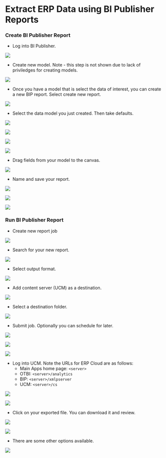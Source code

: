 # **Extract ERP Data using BI Publisher Reports**

### **Create BI Publisher Report**

- Log into BI Publisher.

![](images/117.png)

- Create new model.  Note - this step is not shown due to lack of priviledges for creating models.

![](images/118.png)

- Once you have a model that is select the data of interest, you can create a new BIP report.  Select create new report.

![](images/119.png)

- Select the data model you just created. Then take defaults.

![](images/120.png)

![](images/121.png)

![](images/122.png)

![](images/123.png)

- Drag fields from your model to the canvas.

![](images/124.png)

- Name and save your report.

![](images/125.png)

![](images/126.png)

![](images/127.png)

### **Run BI Publisher Report**

- Create new report job

![](images/128.png)

- Search for your new report.

![](images/129.png)

- Select output format.

![](images/130.png)

- Add content server (UCM) as a destination.

![](images/131.png)

- Select a destination folder.

![](images/132.png)

- Submit job.  Optionally you can schedule for later.

![](images/133.png)

![](images/134.png)

![](images/135.png)

- Log into UCM.  Note the URLs for ERP Cloud are as follows:
    - Main Apps home page: `<server>`
    - OTBI:  `<server>/analytics`
    - BIP: `<server>/xmlpserver`
    - UCM: `<server>/cs`

![](images/136.png)

![](images/137.png)

- Click on your exported file.  You can download it and review.

![](images/138.png)

![](images/139.png)

- There are some other options available.

![](images/140.png)

